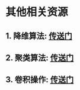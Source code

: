 # 其他相关资源

## 1. 降维算法: [传送门](https://mp.weixin.qq.com/s/m_8XKbkpv7dc7c89HNJp8g)

## 2. 聚类算法: [传送门](https://mp.weixin.qq.com/s/eFem5SOR16-DUXhuxLbHUg)

## 3. 卷积操作: [传送门](https://mp.weixin.qq.com/s/sVH71rtMGOfnkSXEnWJiiQ)


